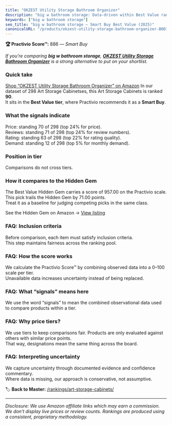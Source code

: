 ```yaml
---
title: "OKZEST Utility Storage Bathroom Organizer"
description: "big w bathroom storage: Data-driven within Best Value ranking using the Practivio Score™. Positioned by quality, value, demand, findability, momentum."
keywords: ["big w bathroom storage"]
seo_title: "big w bathroom storage — Smart Buy Best Value (2025)"
canonicalURL: "/products/okzest-utility-storage-bathroom-organizer-B0D12P57GC/"
---
```


**🏆 Practivio Score™:** 886 — _Smart Buy_


*If you're comparing **big w bathroom storage**, **[OKZEST Utility Storage Bathroom Organizer](https://www.amazon.com/dp/B0D12P57GC?tag=practivio-20)** is a strong alternative to put on your shortlist.*
### Quick take
[Shop “OKZEST Utility Storage Bathroom Organizer” on Amazon](https://www.amazon.com/dp/B0D12P57GC?tag=practivio-20)
In our dataset of 298 Art Storage Cabinetses, this Art Storage Cabinets is ranked **90**.  
It sits in the **Best Value tier**, where Practivio recommends it as a **Smart Buy**.

### What the signals indicate
Price: standing 70 of 298 (top 24% for price).  
Reviews: standing 71 of 298 (top 24% for review numbers).  
Rating: standing 63 of 298 (top 22% for rating quality).  
Demand: standing 12 of 298 (top 5% for monthly demand).

### Position in tier
Comparisons do not cross tiers.

### How it compares to the Hidden Gem
The Best Value Hidden Gem carries a score of 957.00 on the Practivio scale.  
This pick trails the Hidden Gem by 71.00 points.  
Treat it as a baseline for judging competing picks in the same class.  

See the Hidden Gem on Amazon → [View listing](https://www.amazon.com/dp/B003P2UOCO?tag=practivio-20)

### FAQ: Inclusion criteria
Before comparison, each item must satisfy inclusion criteria.  
This step maintains fairness across the ranking pool.

### FAQ: How the score works
We calculate the Practivio Score™ by combining observed data into a 0–100 scale per tier.  
Unavailable data increases uncertainty instead of being replaced.

### FAQ: What “signals” means here
We use the word “signals” to mean the combined observational data used to compare products within a tier.

### FAQ: Why price tiers?
We use tiers to keep comparisons fair. Products are only evaluated against others with similar price points.  
That way, designations mean the same thing across the board.

### FAQ: Interpreting uncertainty
We capture uncertainty through documented evidence and confidence commentary.  
Where data is missing, our approach is conservative, not assumptive.


🏷️ **Back to Master:** [/rankings/art-storage-cabinets/](/rankings/art-storage-cabinets/)

---
_Disclosure: We use Amazon affiliate links which may earn a commission. We don’t display live prices or review counts. Rankings are produced using a consistent, proprietary methodology._
